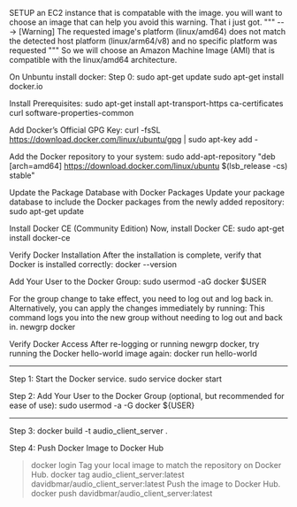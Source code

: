 SETUP an EC2 instance that is compatable with the image.  you will want to choose an image that can help you avoid this warning. That i just got.
"""
 ---> [Warning] The requested image's platform (linux/amd64) does not match the detected host platform (linux/arm64/v8) and no specific platform was requested
"""
So we will choose an Amazon Machine Image (AMI) that is compatible with the linux/amd64 architecture.

On Unbuntu
install docker:
Step 0: 
sudo apt-get update
sudo apt-get install docker.io

Install Prerequisites:
sudo apt-get install apt-transport-https ca-certificates curl software-properties-common

Add Docker’s Official GPG Key:
curl -fsSL https://download.docker.com/linux/ubuntu/gpg | sudo apt-key add -

Add the Docker repository to your system:
sudo add-apt-repository "deb [arch=amd64] https://download.docker.com/linux/ubuntu $(lsb_release -cs) stable"

Update the Package Database with Docker Packages
Update your package database to include the Docker packages from the newly added repository:
sudo apt-get update

Install Docker CE (Community Edition)
Now, install Docker CE:
sudo apt-get install docker-ce

Verify Docker Installation
After the installation is complete, verify that Docker is installed correctly:
docker --version

Add Your User to the Docker Group:
sudo usermod -aG docker $USER

For the group change to take effect, you need to log out and log back in. Alternatively, you can apply the changes immediately by running:
This command logs you into the new group without needing to log out and back in.
newgrp docker

Verify Docker Access
After re-logging or running newgrp docker, try running the Docker hello-world image again:
docker run hello-world

-------------------------------

Step 1: Start the Docker service.
sudo service docker start

Step 2: Add Your User to the Docker Group (optional, but recommended for ease of use):
sudo usermod -a -G docker ${USER}

-------------------------------

Step 3:
docker build -t audio_client_server .

Step 4: Push Docker Image to Docker Hub
> docker login
Tag your local image to match the repository on Docker Hub.
> docker tag audio_client_server:latest davidbmar/audio_client_server:latest
Push the image to Docker Hub.
> docker push davidbmar/audio_client_server:latest



